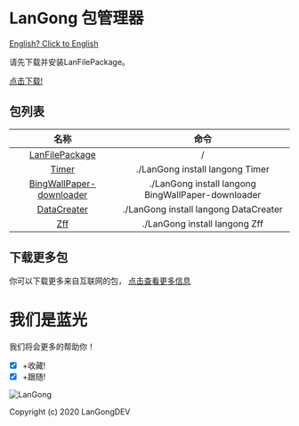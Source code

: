 # LanGong 包管理器

[English? Click to English](/Package/)

请先下载并安装LanFilePackage。

[点击下载!](https://langong-dev.github.com/LanFilePackage/)

## 包列表

| 名称 | 命令 |
|:---:|:---:|
| [LanFilePackage](https://langong-dev.github.io/LanFilePackage/) | / |
| [Timer](https://langong-dev.github.io/Timer/) | ./LanGong install langong Timer |
| [BingWallPaper-downloader](https://langong-dev.github.io/BingWallPaper-downloader/) | ./LanGong install langong BingWallPaper-downloader |
| [DataCreater](https://langong-dev.github.io/DataCreater/) | ./LanGong install langong DataCreater |
| [Zff](https://langong-dev.github.io/Zff/) | ./LanGong install langong Zff |

## 下载更多包

你可以下载更多来自互联网的包，
[点击查看更多信息](https://langong-dev.github.io/LanFilePackage/)

# 我们是蓝光

我们将会更多的帮助你！

- [x] +收藏!
- [x] +跟随!

![LanGong](/Package/img/LanGong-BlackLogo.png)

Copyright (c) 2020 LanGongDEV
